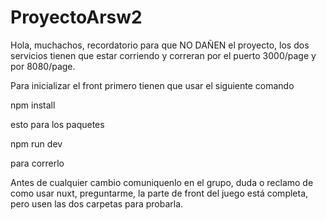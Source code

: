 # ProyectoArsw2

Hola, muchachos, recordatorio para que NO DAÑEN el proyecto, los dos servicios tienen que estar corriendo y correran por el puerto 3000/page y por 8080/page.

Para inicializar el front primero tienen que usar el siguiente comando

npm install

esto para los paquetes

npm run dev

para correrlo


Antes de cualquier cambio comuniquenlo en el grupo, duda o reclamo de como usar nuxt, preguntarme, la parte de front del juego está completa, pero usen las dos carpetas para probarla.

